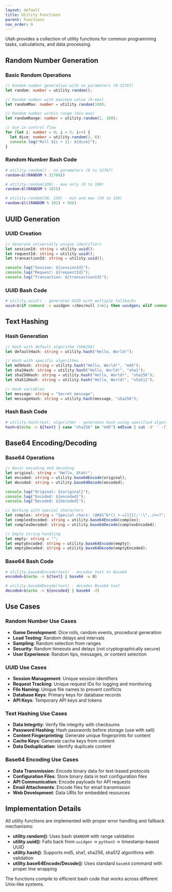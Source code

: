 ```yaml
---
layout: default
title: Utility Functions
parent: Functions
nav_order: 9
---
```


Utah provides a collection of utility functions for common programming tasks, calculations, and data processing.

## Random Number Generation

### Basic Random Operations

```typescript
// Random number generation with no parameters (0-32767)
let random: number = utility.random();

// Random number with maximum value (0-max)
let randomMax: number = utility.random(100);

// Random number within range (min-max)
let randomRange: number = utility.random(1, 100);

// Use in control flow
for (let i: number = 0; i < 5; i++) {
  let dice: number = utility.random(1, 6);
  console.log("Roll ${i + 1}: ${dice}");
}
```

### Random Number Bash Code

```bash
# utility.random() - no parameters (0 to 32767)
random=$((RANDOM % 32768))

# utility.random(100) - max only (0 to 100)
random=$((RANDOM % 101))

# utility.random(50, 150) - min and max (50 to 150)
random=$(((RANDOM % 101) + 50))
```

## UUID Generation

### UUID Creation

```typescript
// Generate universally unique identifiers
let sessionId: string = utility.uuid();
let requestId: string = utility.uuid();
let transactionId: string = utility.uuid();

console.log("Session: ${sessionId}");
console.log("Request: ${requestId}");
console.log("Transaction: ${transactionId}");
```

### UUID Bash Code

```bash
# utility.uuid() - generates UUID with multiple fallbacks
uuid=$(if command -v uuidgen >/dev/null 2>&1; then uuidgen; elif command -v python3 >/dev/null 2>&1; then python3 -c "import uuid; print(uuid.uuid4())"; else echo "$(date +%s)-$(($RANDOM * $RANDOM))-$(($RANDOM * $RANDOM))-$(($RANDOM * $RANDOM))"; fi)
```

## Text Hashing

### Hash Generation

```typescript
// Hash with default algorithm (SHA256)
let defaultHash: string = utility.hash("Hello, World!");

// Hash with specific algorithms
let md5Hash: string = utility.hash("Hello, World!", "md5");
let sha1Hash: string = utility.hash("Hello, World!", "sha1");
let sha256Hash: string = utility.hash("Hello, World!", "sha256");
let sha512Hash: string = utility.hash("Hello, World!", "sha512");

// Hash variables
let message: string = "Secret message";
let messageHash: string = utility.hash(message, "sha256");
```

### Hash Bash Code

```bash
# utility.hash(text, algorithm) - generates hash using specified algorithm
hash=$(echo -n ${text} | case "sha256" in "md5") md5sum | cut -d' ' -f1 ;; "sha1") sha1sum | cut -d' ' -f1 ;; "sha256") sha256sum | cut -d' ' -f1 ;; "sha512") sha512sum | cut -d' ' -f1 ;; *) echo "Error: Unsupported hash algorithm: "sha256"" >&2; exit 1 ;; esac)
```

## Base64 Encoding/Decoding

### Base64 Operations

```typescript
// Basic encoding and decoding
let original: string = "Hello, Utah!";
let encoded: string = utility.base64Encode(original);
let decoded: string = utility.base64Decode(encoded);

console.log("Original: ${original}");
console.log("Encoded: ${encoded}");
console.log("Decoded: ${decoded}");

// Working with special characters
let complex: string = "Special chars: !@#$%^&*()_+-=[]{}|;':\",./<>?";
let complexEncoded: string = utility.base64Encode(complex);
let complexDecoded: string = utility.base64Decode(complexEncoded);

// Empty string handling
let empty: string = "";
let emptyEncoded: string = utility.base64Encode(empty);
let emptyDecoded: string = utility.base64Decode(emptyEncoded);
```

### Base64 Bash Code

```bash
# utility.base64Encode(text) - encodes text to Base64
encoded=$(echo -n ${text} | base64 -w 0)

# utility.base64Decode(text) - decodes Base64 text
decoded=$(echo -n ${encoded} | base64 -d)
```

## Use Cases

### Random Number Use Cases

- **Game Development**: Dice rolls, random events, procedural generation
- **Load Testing**: Random delays and intervals
- **Sampling**: Random selection from ranges
- **Security**: Random timeouts and delays (not cryptographically secure)
- **User Experience**: Random tips, messages, or content selection

### UUID Use Cases

- **Session Management**: Unique session identifiers
- **Request Tracking**: Unique request IDs for logging and monitoring
- **File Naming**: Unique file names to prevent conflicts
- **Database Keys**: Primary keys for database records
- **API Keys**: Temporary API keys and tokens

### Text Hashing Use Cases

- **Data Integrity**: Verify file integrity with checksums
- **Password Hashing**: Hash passwords before storage (use with salt)
- **Content Fingerprinting**: Generate unique fingerprints for content
- **Cache Keys**: Generate cache keys from content
- **Data Deduplication**: Identify duplicate content

### Base64 Encoding Use Cases

- **Data Transmission**: Encode binary data for text-based protocols
- **Configuration Files**: Store binary data in text configuration files
- **API Communication**: Encode payloads for API requests
- **Email Attachments**: Encode files for email transmission
- **Web Development**: Data URIs for embedded resources

## Implementation Details

All utility functions are implemented with proper error handling and fallback mechanisms:

- **utility.random()**: Uses bash `$RANDOM` with range validation
- **utility.uuid()**: Falls back from `uuidgen` → `python3` → timestamp-based UUID
- **utility.hash()**: Supports md5, sha1, sha256, sha512 algorithms with validation
- **utility.base64Encode/Decode()**: Uses standard `base64` command with proper line wrapping

The functions compile to efficient bash code that works across different Unix-like systems.
